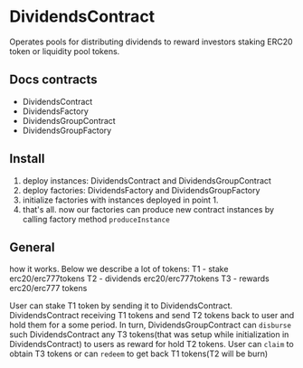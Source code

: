 # DividendsContract
Operates pools for distributing dividends to reward investors staking ERC20 token or liquidity pool tokens.

## Docs contracts
- DividendsContract
- DividendsFactory
- DividendsGroupContract
- DividendsGroupFactory

## Install
1. deploy instances: DividendsContract and DividendsGroupContract
2. deploy factories: DividendsFactory and DividendsGroupFactory
3. initialize factories with instances deployed in point 1.
4. that's all. now our factories can produce new contract instances by calling factory method `produceInstance`

## General 
how it works.
Below we describe a lot of tokens:
T1 - stake erc20/erc777tokens
T2 - dividends erc20/erc777tokens
T3 - rewards erc20/erc777 tokens

User can stake  T1 token by sending it to DividendsContract. 
DividendsContract receiving T1 tokens and send T2 tokens back to user and hold them for a some period.
In turn, DividendsGroupContract can `disburse` such DividendsContract any T3 tokens(that was setup while initialization in DividendsContract) to users as reward for hold T2 tokens.
User can `claim` to obtain T3 tokens or can `redeem` to get back T1 tokens(T2 will be burn)
